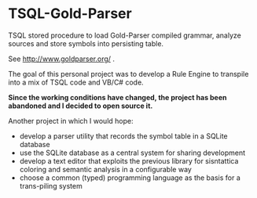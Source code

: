 # TSQL-Gold-Parser
TSQL stored procedure to load Gold-Parser compiled grammar, analyze sources and store symbols into persisting table.

See http://www.goldparser.org/ .

The goal of this personal project was to develop a Rule Engine to transpile into a mix of TSQL code and VB/C# code.

**Since the working conditions have changed, the project has been abandoned and I decided to open source it.**

Another project in which I would hope:

- develop a parser utility that records the symbol table in a SQLite database
- use the SQLite database as a central system for sharing development
- develop a text editor that exploits the previous library for sisntattica coloring and semantic analysis in a configurable way
- choose a common (typed) programming language as the basis for a trans-piling system
  ​


